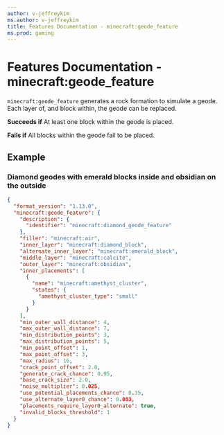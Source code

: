 ```yaml
---
author: v-jeffreykim
ms.author: v-jeffreykim
title: Features Documentation - minecraft:geode_feature
ms.prod: gaming
---
```


# Features Documentation - minecraft:geode_feature

`minecraft:geode_feature` generates a rock formation to simulate a geode. Each layer of, and block within, the geode can be replaced.

**Succeeds if**
At least one block within the geode is placed.

**Fails if**
All blocks within the geode fail to be placed.

## Example

### Diamond geodes with emerald blocks inside and obsidian on the outside

```json
{
  "format_version": "1.13.0",
  "minecraft:geode_feature": {
    "description": {
      "identifier": "minecraft:diamond_geode_feature"
    },
    "filler": "minecraft:air",
    "inner_layer": "minecraft:diamond_block",
    "alternate_inner_layer": "minecraft:emerald_block",
    "middle_layer": "minecraft:calcite",
    "outer_layer": "minecraft:obsidian",
    "inner_placements": [
      {
        "name": "minecraft:amethyst_cluster",
        "states": {
          "amethyst_cluster_type": "small"
        }
      }
    ],
    "min_outer_wall_distance": 4,
    "max_outer_wall_distance": 7,
    "min_distribution_points": 3,
    "max_distribution_points": 5,
    "min_point_offset": 1,
    "max_point_offset": 3,
    "max_radius": 16,
    "crack_point_offset": 2.0,
    "generate_crack_chance": 0.95,
    "base_crack_size": 2.0,
    "noise_multiplier": 0.025,
    "use_potential_placements_chance": 0.35,
    "use_alternate_layer0_chance": 0.083,
    "placements_require_layer0_alternate": true,
    "invalid_blocks_threshold": 1
  }
}
```
